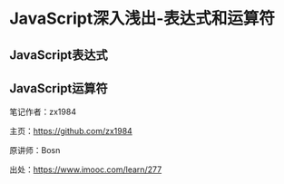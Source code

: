 # JavaScript深入浅出-表达式和运算符

## JavaScript表达式

## JavaScript运算符

笔记作者：zx1984

主页：https://github.com/zx1984

原讲师：Bosn

出处：https://www.imooc.com/learn/277
